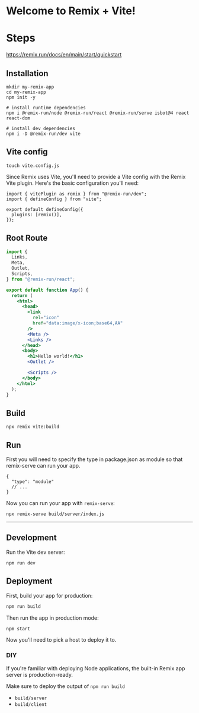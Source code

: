 # Welcome to Remix + Vite!

# Steps

https://remix.run/docs/en/main/start/quickstart

## Installation

```
mkdir my-remix-app
cd my-remix-app
npm init -y

# install runtime dependencies
npm i @remix-run/node @remix-run/react @remix-run/serve isbot@4 react react-dom

# install dev dependencies
npm i -D @remix-run/dev vite
```

## Vite config
```
touch vite.config.js
```

Since Remix uses Vite, you'll need to provide a Vite config with the Remix Vite plugin. Here's the basic configuration you'll need:
```
import { vitePlugin as remix } from "@remix-run/dev";
import { defineConfig } from "vite";

export default defineConfig({
  plugins: [remix()],
});
```

## Root Route

```jsx
import {
  Links,
  Meta,
  Outlet,
  Scripts,
} from "@remix-run/react";

export default function App() {
  return (
    <html>
      <head>
        <link
          rel="icon"
          href="data:image/x-icon;base64,AA"
        />
        <Meta />
        <Links />
      </head>
      <body>
        <h1>Hello world!</h1>
        <Outlet />

        <Scripts />
      </body>
    </html>
  );
}

```

## Build

```
npx remix vite:build
```

## Run

First you will need to specify the type in package.json as module so that remix-serve can run your app.

```
{
  "type": "module"
  // ...
}
```

Now you can run your app with `remix-serve`:
```
npx remix-serve build/server/index.js
```









---

## Development

Run the Vite dev server:

```shellscript
npm run dev
```

## Deployment

First, build your app for production:

```sh
npm run build
```

Then run the app in production mode:

```sh
npm start
```

Now you'll need to pick a host to deploy it to.

### DIY

If you're familiar with deploying Node applications, the built-in Remix app server is production-ready.

Make sure to deploy the output of `npm run build`

- `build/server`
- `build/client`
